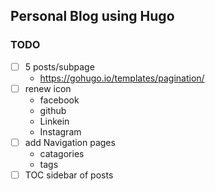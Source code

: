 ## Personal Blog using Hugo

### TODO
- [ ] 5 posts/subpage
    - https://gohugo.io/templates/pagination/
- [ ] renew icon
    - facebook
    - github
    - Linkein
    - Instagram
- [ ] add Navigation pages
    - catagories
    - tags
- [ ] TOC sidebar of posts
